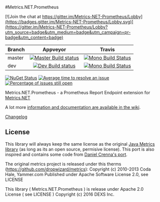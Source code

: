 #Metrics.NET.Prometheus

[![Join the chat at https://gitter.im/Metrics-NET-Prometheus/Lobby](https://badges.gitter.im/Metrics-NET-Prometheus/Lobby.svg)](https://gitter.im/Metrics-NET-Prometheus/Lobby?utm_source=badge&utm_medium=badge&utm_campaign=pr-badge&utm_content=badge)

|Branch|Appveyor|Travis|
|------|:--------:|:------:|
|master|[![Master Build status](https://ci.appveyor.com/api/projects/status/f25iphe76mva5sx8/branch/master?svg=true)](https://ci.appveyor.com/project/vic10us/metrics-net-prometheus/branch/master)|[![Mono Build Status](https://travis-ci.org/DEXSinc/Metrics.NET.Prometheus.svg?branch=master)](https://travis-ci.org/DEXSinc/Metrics.NET.Prometheus)|
|dev   |[![Dev Build status](https://ci.appveyor.com/api/projects/status/f25iphe76mva5sx8/branch/dev?svg=true)](https://ci.appveyor.com/project/vic10us/metrics-net-prometheus/branch/dev)|[![Mono Build Status](https://travis-ci.org/DEXSinc/Metrics.NET.Prometheus.svg?branch=dev)](https://travis-ci.org/DEXSinc/Metrics.NET.Prometheus)|

[![NuGet Status](http://img.shields.io/nuget/v/Metrics.NET.Prometheus.svg)](https://www.nuget.org/packages/Metrics.NET.Prometheus/)
[![Average time to resolve an issue](http://isitmaintained.com/badge/resolution/DEXSinc/Metrics.NET.Prometheus.svg)](http://isitmaintained.com/project/DEXSinc/Metrics.NET.Prometheus "Average time to resolve an issue")
[![Percentage of issues still open](http://isitmaintained.com/badge/open/DEXSinc/Metrics.NET.Prometheus.svg)](http://isitmaintained.com/project/DEXSinc/Metrics.NET.Prometheus "Percentage of issues still open")

Metrics.NET.Prometheus - a Prometheus Report Endpoint extension for [Metrics.NET](https://github.com/Recognos/Metrics.NET)

A lot more [information and documentation are available in the wiki](https://github.com/DEXSinc/Metrics.NET.Prometheus/wiki).

[Changelog](https://github.com/DEXSinc/Metrics.NET.Prometheus/blob/master/CHANGELOG.md)

## License
This library will always keep the same license as the original [Java Metrics library](https://github.com/dropwizard/metrics) (as long as its an open source, permisive license). This port is also inspired and contains some code from [Daniel Crenna's port](https://github.com/danielcrenna/metrics-net).

The original metrics project is released under this therms (https://github.com/dropwizard/metrics):
Copyright (c) 2010-2013 Coda Hale, Yammer.com
Published under Apache Software License 2.0, see LICENSE

This library ( Metrics.NET.Prometheus ) is release under Apache 2.0 License ( see LICENSE ) 
Copyright (c) 2016 DEXS Inc. 

